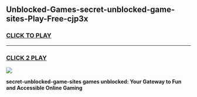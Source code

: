
## Unblocked-Games-secret-unblocked-game-sites-Play-Free-cjp3x
<h3>
<a href="https://premium76.site?title=secret-unblocked-game-sites&ref=10A">CLICK TO PLAY</a></h3>
<hr>

<h3>
<a href="https://premium76.site?title=secret-unblocked-game-sites&ref=10A">CLICK 2 PLAY</a>
  
</h3>

<a href="https://premium76.site?title=secret-unblocked-game-sites&ref=10A"><img src="https://clearcache.store/games.png"></a>


**secret-unblocked-game-sites games unblocked: Your Gateway to Fun and Accessible Online Gaming**
